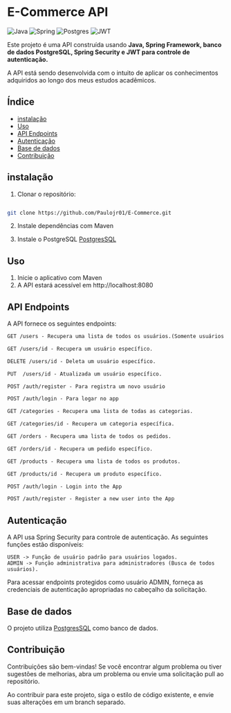 # E-Commerce API

![Java](https://img.shields.io/badge/java-%23ED8B00.svg?style=for-the-badge&logo=openjdk&logoColor=white)
![Spring](https://img.shields.io/badge/spring-%236DB33F.svg?style=for-the-badge&logo=spring&logoColor=white)
![Postgres](https://img.shields.io/badge/postgres-%23316192.svg?style=for-the-badge&logo=postgresql&logoColor=white)
![JWT](https://img.shields.io/badge/JWT-black?style=for-the-badge&logo=JSON%20web%20tokens)

Este projeto é uma API construída usando **Java, Spring Framework, banco de dados PostgreSQL, Spring Security e JWT para controle de autenticação.**

A API está sendo desenvolvida com o intuito de aplicar os conhecimentos adquiridos ao longo dos meus estudos acadêmicos.


## Índice

- [instalação](#instalação)
- [Uso](#Uso)
- [API Endpoints](#api-endpoints)
- [Autenticação](#Autenticação)
- [Base de dados](#BaseDeDados)
- [Contribuição](#contribuição)

## instalação

1. Clonar o repositório:

```bash

git clone https://github.com/Paulojr01/E-Commerce.git

```

2. Instale dependências com Maven

3. Instale o PostgreSQL [PostgresSQL](https://www.postgresql.org/)

## Uso

1. Inicie o aplicativo com Maven
2. A API estará acessível em http://localhost:8080


## API Endpoints

A API fornece os seguintes endpoints:

```markdown
GET /users - Recupera uma lista de todos os usuários.(Somente usuários logados como ADMIN podem acessar).

GET /users/id - Recupera um usuário específico.

DELETE /users/id - Deleta um usuário específico.

PUT  /users/id - Atualizada um usuário específico.

POST /auth/register - Para registra um novo usuário

POST /auth/login - Para logar no app

GET /categories - Recupera uma lista de todas as categorias.

GET /categories/id - Recupera um categoria específica.

GET /orders - Recupera uma lista de todos os pedidos.

GET /orders/id - Recupera um pedido específico.

GET /products - Recupera uma lista de todos os produtos.

GET /products/id - Recupera um produto específico.

POST /auth/login - Login into the App

POST /auth/register - Register a new user into the App
```

## Autenticação

A API usa Spring Security para controle de autenticação. As seguintes funções estão disponíveis:
```
USER -> Função de usuário padrão para usuários logados.
ADMIN -> Função administrativa para administradores (Busca de todos usuários).
```
Para acessar endpoints protegidos como usuário ADMIN, forneça as credenciais de autenticação apropriadas no cabeçalho da solicitação.

## Base de dados

O projeto utiliza [PostgresSQL](https://www.postgresql.org/) como banco de dados.

## Contribuição

Contribuições são bem-vindas! Se você encontrar algum problema ou tiver sugestões de melhorias, abra um problema ou envie uma solicitação pull ao repositório.

Ao contribuir para este projeto, siga o estilo de código existente, e envie suas alterações em um branch separado.
